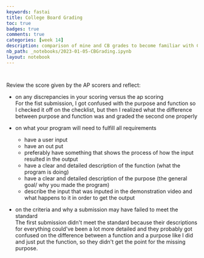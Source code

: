```yaml
---
keywords: fastai
title: College Board Grading
toc: true 
badges: true
comments: true 
categories: [week 14]
description: comparison of mine and CB grades to become familiar with CB rubric
nb_path: _notebooks/2023-01-05-CBGrading.ipynb
layout: notebook
---
```


<!--
#################################################
### THIS FILE WAS AUTOGENERATED! DO NOT EDIT! ###
#################################################
# file to edit: _notebooks/2023-01-05-CBGrading.ipynb
-->

<div class="container" id="notebook-container">
        
<div class="cell border-box-sizing text_cell rendered"><div class="inner_cell">
<div class="text_cell_render border-box-sizing rendered_html">
<p><img src="https://i.imgur.com/xAzdmmv.png" alt=""></p>

</div>
</div>
</div>
<div class="cell border-box-sizing text_cell rendered"><div class="inner_cell">
<div class="text_cell_render border-box-sizing rendered_html">
<p><img src="https://i.imgur.com/YvoLmGw.png" alt=""></p>

</div>
</div>
</div>
<div class="cell border-box-sizing text_cell rendered"><div class="inner_cell">
<div class="text_cell_render border-box-sizing rendered_html">
<p>Review the score given by the AP scorers and reflect:</p>
<ul>
<li>on any discrepancies in your scoring versus the ap scoring
<br>For the fist submission, I got confused with the purpose and function so I checked it off on the checklist, but then I realized what the difference between purpose and function was and graded the second one properly</li>
</ul>
<ul>
<li><p>on what your program will need to fulfill all requirements</p>
<ul>
<li>have a user input</li>
<li>have an out put</li>
<li>preferably have something that shows the process of how the input resulted in the output</li>
<li>have a clear and detailed description of the function (what the program is doing)</li>
<li>have a clear and detailed description of the purpose (the general goal/ why you made the program)</li>
<li>describe the input that was inputed in the demonstration video and what happens to it in order to get the output</li>
</ul>
</li>
<li><p>on the criteria and why a submission may have failed to meet the standard
<br>The first submission didn't meet the standard because their descriptions for everything could've been a lot more detailed and they probably got confused on the difference between a function and a purpose like I did and just put the function, so they didn't get the point for the missing purpose.</p>
</li>
</ul>

</div>
</div>
</div>
</div>
 

